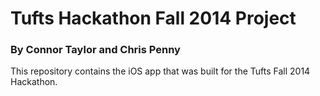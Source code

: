 # Tufts Hackathon Fall 2014 Project

### By Connor Taylor and Chris Penny

This repository contains the iOS app that was built for the Tufts Fall 2014 Hackathon.